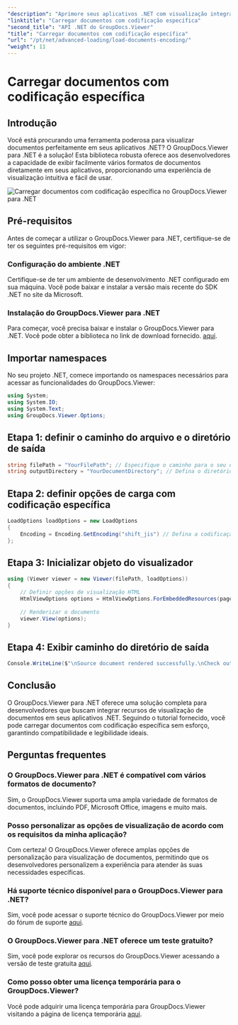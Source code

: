 ```yaml
---
"description": "Aprimore seus aplicativos .NET com visualização integrada de documentos usando o GroupDocs.Viewer para .NET. Carregue documentos com codificação específica sem esforço e personalize a experiência de visualização."
"linktitle": "Carregar documentos com codificação específica"
"second_title": "API .NET do GroupDocs.Viewer"
"title": "Carregar documentos com codificação específica"
"url": "/pt/net/advanced-loading/load-documents-encoding/"
"weight": 11
---
```


# Carregar documentos com codificação específica

## Introdução
Você está procurando uma ferramenta poderosa para visualizar documentos perfeitamente em seus aplicativos .NET? O GroupDocs.Viewer para .NET é a solução! Esta biblioteca robusta oferece aos desenvolvedores a capacidade de exibir facilmente vários formatos de documentos diretamente em seus aplicativos, proporcionando uma experiência de visualização intuitiva e fácil de usar.

![Carregar documentos com codificação específica no GroupDocs.Viewer para .NET](/viewer/advanced-loading/load-documents-specific-encoding-img.png)

## Pré-requisitos
Antes de começar a utilizar o GroupDocs.Viewer para .NET, certifique-se de ter os seguintes pré-requisitos em vigor:
### Configuração do ambiente .NET
Certifique-se de ter um ambiente de desenvolvimento .NET configurado em sua máquina. Você pode baixar e instalar a versão mais recente do SDK .NET no site da Microsoft.
### Instalação do GroupDocs.Viewer para .NET
Para começar, você precisa baixar e instalar o GroupDocs.Viewer para .NET. Você pode obter a biblioteca no link de download fornecido. [aqui](https://releases.groupdocs.com/viewer/net/).

## Importar namespaces
No seu projeto .NET, comece importando os namespaces necessários para acessar as funcionalidades do GroupDocs.Viewer:
```csharp
using System;
using System.IO;
using System.Text;
using GroupDocs.Viewer.Options;
```

## Etapa 1: definir o caminho do arquivo e o diretório de saída
```csharp
string filePath = "YourFilePath"; // Especifique o caminho para o seu documento
string outputDirectory = "YourDocumentDirectory"; // Defina o diretório de saída para páginas renderizadas
```
## Etapa 2: definir opções de carga com codificação específica
```csharp
LoadOptions loadOptions = new LoadOptions
{
    Encoding = Encoding.GetEncoding("shift_jis") // Defina a codificação desejada (por exemplo, shift_jis)
};
```
## Etapa 3: Inicializar objeto do visualizador
```csharp
using (Viewer viewer = new Viewer(filePath, loadOptions))
{
    // Definir opções de visualização HTML
    HtmlViewOptions options = HtmlViewOptions.ForEmbeddedResources(pageFilePathFormat);
    
    // Renderizar o documento
    viewer.View(options);
}
```
## Etapa 4: Exibir caminho do diretório de saída
```csharp
Console.WriteLine($"\nSource document rendered successfully.\nCheck output in {outputDirectory}.");
```

## Conclusão
O GroupDocs.Viewer para .NET oferece uma solução completa para desenvolvedores que buscam integrar recursos de visualização de documentos em seus aplicativos .NET. Seguindo o tutorial fornecido, você pode carregar documentos com codificação específica sem esforço, garantindo compatibilidade e legibilidade ideais.
## Perguntas frequentes
### O GroupDocs.Viewer para .NET é compatível com vários formatos de documento?
Sim, o GroupDocs.Viewer suporta uma ampla variedade de formatos de documentos, incluindo PDF, Microsoft Office, imagens e muito mais.
### Posso personalizar as opções de visualização de acordo com os requisitos da minha aplicação?
Com certeza! O GroupDocs.Viewer oferece amplas opções de personalização para visualização de documentos, permitindo que os desenvolvedores personalizem a experiência para atender às suas necessidades específicas.
### Há suporte técnico disponível para o GroupDocs.Viewer para .NET?
Sim, você pode acessar o suporte técnico do GroupDocs.Viewer por meio do fórum de suporte [aqui](https://forum.groupdocs.com/c/viewer/9).
### O GroupDocs.Viewer para .NET oferece um teste gratuito?
Sim, você pode explorar os recursos do GroupDocs.Viewer acessando a versão de teste gratuita [aqui](https://releases.groupdocs.com/).
### Como posso obter uma licença temporária para o GroupDocs.Viewer?
Você pode adquirir uma licença temporária para GroupDocs.Viewer visitando a página de licença temporária [aqui](https://purchase.groupdocs.com/temporary-license/).